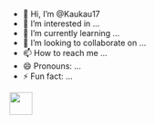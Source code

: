 - 👋 Hi, I’m @Kaukau17
- 👀 I’m interested in ...
- 🌱 I’m currently learning ...
- 💞️ I’m looking to collaborate on ...
- 📫 How to reach me ...
- 😄 Pronouns: ...
- ⚡ Fun fact: ...

<img src="https://icongr.am/devicon/debian-original-wordmark.svg?size=128&color=currentColor" width="40" height="40"/>

